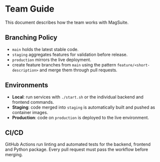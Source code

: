 # Team Guide

This document describes how the team works with MagSuite.

## Branching Policy

- `main` holds the latest stable code.
- `staging` aggregates features for validation before release.
- `production` mirrors the live deployment.
- create feature branches from `main` using the pattern `feature/<short-description>` and merge them through pull requests.

## Environments

- **Local**: run services with `./start.sh` or the individual backend and frontend commands.
- **Staging**: code merged into `staging` is automatically built and pushed as container images.
- **Production**: code on `production` is deployed to the live environment.

## CI/CD

GitHub Actions run linting and automated tests for the backend, frontend and Python package. Every pull request must pass the workflow before merging.
